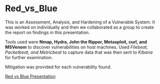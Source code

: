 # Red_vs_Blue
This is an Assessment, Analysis, and Hardening of a Vulnerable System. It was worked on individually and then we collaborated as a group to create the report on findings in this presentation.

Tools used were **Nmap, Hydra, John the Ripper, Metasploit, curl, and MSVenom** to discover vulnerabilities on host machines. 
Used _Filebeat, Packetbeat, and Metricbeat_ to capture data that was then sent to _Kibana_ for further examination. 

Mitigation was provided for each vulnerability found. 

[Red vs Blue Presentation](https://github.com/mdwcoop24/Red_vs_Blue/blob/4b0c46739ce17417a6223798f5a40eca894b0ca0/Project%202%20Group%20Submission%20Michelle%20Cooper.pdf)
